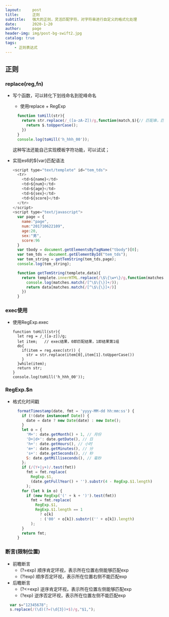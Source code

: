 ```yaml
---
layout:     post
title:      正则
subtitle:   强大的正则，灵活匹配字符，对字符串进行自定义的格式化处理
date:       2020-1-20
author:     page
header-img: img/post-bg-swift2.jpg
catalog: true
tags:
    - 正则表达式
---
```

## 正则
### replace(reg,fn)
- 写个函数，可以转化下划线命名到驼峰命名
    + 使用replace + RegExp
    ```js
      function toHill(str){
        return str.replace(/_([a-zA-Z])/g,function(match,$){// 匹配串，匹配串的$1
          return $.toUpperCase();
        })
      }
      console.log(toHill('h_hhh_00'));
    ```
    这种写法还能自己实现模板字符功能，可以试试；

- 实现es6的${var}匹配语法

    ```js
    <script type="text/templete" id="tem_tds">
      <tr>
        <td>${name}</td>
        <td>${num}</td>
        <td>${age}</td>
        <td>${sex}</td>
        <td>${score}</td>
      </tr>
    </script>
    <script type="text/javascript">
      var page = {
        name:"page",
        num:"201710622109",
        age:20,
        sex:"男",
        score:96
      }
      var tbody = document.getElementsByTagName("tbody")[0];
      var tem_tds = document.getElementById("tem_tds");
      var tem_string = getTemString(tem_tds,page);
      console.log(tem_string);
    
      function getTemString(templete,data){
        return templete.innerHTML.replace(/\$\{\w+\}/g,function(matches){
          console.log(matches.match(/[^\$\{\}]+/));
          return data[matches.match(/[^\$\{\}]+/)]
        })
      }
    ```

    

### exec使用
- 使用RegExp.exec
    ```
    function toHill(str){
      let reg = /_([a-z])/g;
      let item;   // exec结果，0即匹配结果，1即结果第1组
      do{
        if(item = reg.exec(str)) {
          str = str.replace(item[0],item[1].toUpperCase())
        }
      }while(item);
      return str;
    }
    console.log(toHill('h_hhh_00'));
    ```

### RegExp.$n
- 格式化时间戳

  ```js
    formatTimestamp(date, fmt = 'yyyy-MM-dd hh:mm:ss') {
      if (!(date instanceof Date)) {
        date = date ? new Date(date) : new Date();
      }
      let o = {
        'M+': date.getMonth() + 1, // 月份
        'D+|d+': date.getDate(), // 日
        'h+': date.getHours(), // 小时
        'm+': date.getMinutes(), // 分
        's+': date.getSeconds(), // 秒
        S: date.getMilliseconds(), // 毫秒
      };
      if (/(Y+|y+)/.test(fmt))
        fmt = fmt.replace(
          RegExp.$1,
          (date.getFullYear() + '').substr(4 - RegExp.$1.length)
        );
      for (let k in o) {
        if (new RegExp('(' + k + ')').test(fmt))
          fmt = fmt.replace(
            RegExp.$1,
            RegExp.$1.length == 1
              ? o[k]
              : ('00' + o[k]).substr(('' + o[k]).length)
          );
      }
      return fmt;
    }
  ```


### 断言(限制位置)
- 前瞻断言
  + (?=exp) 顺序肯定环视，表示所在位置右侧能够匹配exp
  + (?!exp) 顺序否定环视，表示所在位置右侧不能匹配exp
- 后瞻断言
  + (?<=exp) 逆序肯定环视，表示所在位置左侧能够匹配exp
  + (?exp) 逆序否定环视，表示所在位置左侧不能匹配exp

```js
  var s="12345678";
  s.replace(/(\d)(?=(\d{3})+$)/g,"$1,");
```
